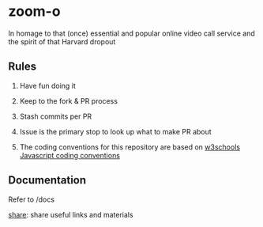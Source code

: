 # zoom-o

In homage to that (once) essential and popular online video call service and the spirit of that Harvard dropout



## Rules

1. Have fun doing it

2. Keep to the fork & PR process

3. Stash commits per PR

4. Issue is the primary stop to look up what to make PR about

5. The coding conventions for this repository are based on [w3schools Javascript coding conventions](https://www.w3schools.com/js/js_conventions.asp)

## Documentation

Refer to /docs

[share](docs/share): share useful links and materials 
